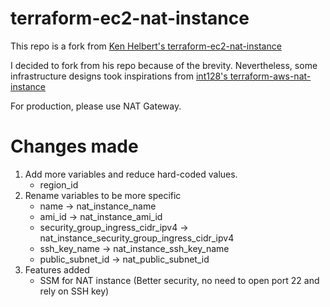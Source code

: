 # terraform-ec2-nat-instance

This repo is a fork from [Ken Helbert's terraform-ec2-nat-instance](https://github.com/kenhalbert/terraform-ec2-nat-instance)

I decided to fork from his repo because of the brevity. Nevertheless, some infrastructure designs took inspirations from [int128's terraform-aws-nat-instance](https://github.com/int128/terraform-aws-nat-instance)

For production, please use NAT Gateway.

# Changes made
1. Add more variables and reduce hard-coded values.
    - region_id
2. Rename variables to be more specific
    - name -> nat_instance_name
    - ami_id -> nat_instance_ami_id
    - security_group_ingress_cidr_ipv4 -> nat_instance_security_group_ingress_cidr_ipv4
    - ssh_key_name -> nat_instance_ssh_key_name
    - public_subnet_id -> nat_public_subnet_id
3. Features added
    - SSM for NAT instance (Better security, no need to open port 22 and rely on SSH key)